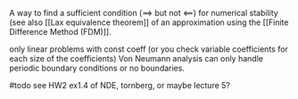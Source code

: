 
A way to find a sufficient condition ($\implies$ but not $\impliedby$) for numerical stability (see also [[Lax equivalence theorem]] of an approximation using the [[Finite Difference Method (FDM)]].

only linear problems with const coeff (or you check variable coefficients for each size of the coefficients)
Von Neumann analysis can only handle periodic boundary conditions or no boundaries.


#todo see HW2 ex1.4 of NDE, tornberg, or maybe lecture 5?

